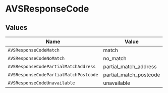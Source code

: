 # AVSResponseCode


## Values

| Name                                  | Value                                 |
| ------------------------------------- | ------------------------------------- |
| `AVSResponseCodeMatch`                | match                                 |
| `AVSResponseCodeNoMatch`              | no_match                              |
| `AVSResponseCodePartialMatchAddress`  | partial_match_address                 |
| `AVSResponseCodePartialMatchPostcode` | partial_match_postcode                |
| `AVSResponseCodeUnavailable`          | unavailable                           |